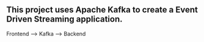 ## This project uses Apache Kafka to create a Event Driven Streaming application.

Frontend --> Kafka --> Backend